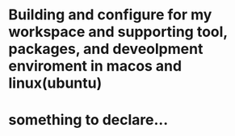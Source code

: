 # Building and configure for my workspace and supporting tool, packages, and  deveolpment enviroment in macos and linux(ubuntu)  

# something to declare...
